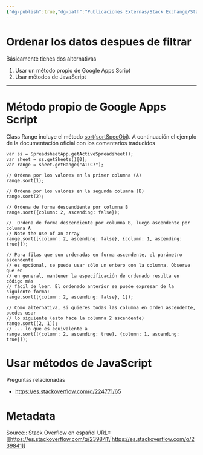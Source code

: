```yaml
---
{"dg-publish":true,"dg-path":"Publicaciones Externas/Stack Exchange/Stack Overflow en español/es.stackoverflow.com-239841.md","permalink":"/publicaciones-externas/stack-exchange/stack-overflow-en-espanol/es-stackoverflow-com-239841/","title":"Ordenar los datos despues de filtrar","hide":true,"noteIcon":"\"0\"","created":"2024-04-03T12:49:10.728-06:00","updated":"2024-04-05T16:43:54.915-06:00"}
---
```


# Ordenar los datos despues de filtrar

Básicamente tienes dos alternativas

1. Usar un método propio de Google Apps Script
2. Usar métodos de JavaScript

<hr>

# Método propio de Google Apps Script

Class Range incluye el método [sort(sortSpecObj)][1]. A continuación el ejemplo de la documentación oficial con los comentarios traducidos

    var ss = SpreadsheetApp.getActiveSpreadsheet();
    var sheet = ss.getSheets()[0];
    var range = sheet.getRange("A1:C7");
    
    // Ordena por los valores en la primer columna (A)
    range.sort(1);
    
    // Ordena por los valores en la segunda columna (B)
    range.sort(2);
    
    // Ordena de forma descendiente por columna B
    range.sort({column: 2, ascending: false});
    
    //  Ordena de forma descendiente por columna B, luego ascendente por columna A
    // Note the use of an array
    range.sort([{column: 2, ascending: false}, {column: 1, ascending: true}]);
    
    // Para filas que son ordenadas en forma ascendente, el parámetro ascendente
    // es opcional, se puede usar sólo un entero con la columna. Observe que en
    // en general, mantener la especificación de ordenado resulta en código más
    // fácil de leer. El ordenado anterior se puede expresar de la siguiente forma:
    range.sort([{column: 2, ascending: false}, 1]);
    
    // Como alternativa, si quieres todas las columna en orden ascendente, puedes usar
    // lo siguiente (esto hace la columna 2 ascendente)
    range.sort([2, 1]);
    // ... lo que es equivalente a
    range.sort([{column: 2, ascending: true}, {column: 1, ascending: true}]);

# Usar métodos de JavaScript

Preguntas relacionadas

- https://es.stackoverflow.com/q/224771/65
 
  [1]: https://developers.google.com/apps-script/reference/spreadsheet/range#sortsortspecobj

# Metadata
Source:: Stack Overflow en español
URL:: [[https://es.stackoverflow.com/q/239841\|https://es.stackoverflow.com/q/239841]]

